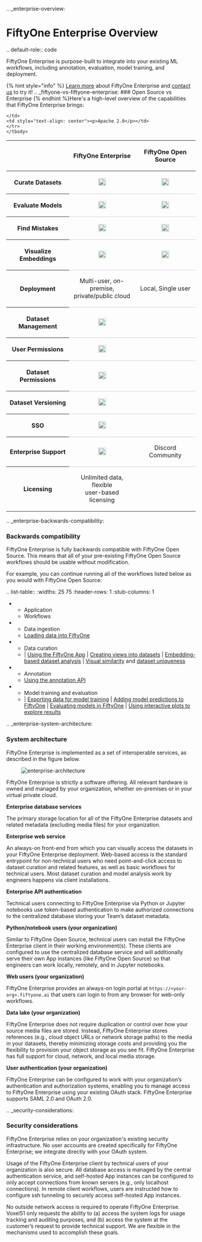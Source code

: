 .. _enterprise-overview:

# FiftyOne Enterprise Overview
.. default-role:: code

FiftyOne Enterprise is purpose-built to integrate into your existing ML workflows,
including annotation, evaluation, model training, and deployment.

{% hint style="info" %}
[Learn more](https://voxel51.com/enterprise) about FiftyOne Enterprise and [contact us](https://voxel51.com/talk-to-sales) to try it! .. _fiftyone-vs-fiftyone-enterprise: ### Open Source vs Enterprise
{% endhint %}Here's a high-level overview of the capabilities that FiftyOne Enterprise brings:

</table><table class="docutils align-center">
    <thead>
    <tr class="row-odd"><th class="head stub"></th>
    <th class="head" style="text-align: center"><p>FiftyOne Enterprise</p></th>
    <th class="head" style="text-align: center"><p>FiftyOne Open Source</p></th>
    </tr>
    </thead>
    <tbody>
    <tr class="row-even"><th class="stub"><p>Curate Datasets</p></th>
    <td style="text-align: center"><p><a class="reference internal" href="https://voxel51.com/images/icons/checkmark.svg"><img alt="check" height="20pt" src="https://voxel51.com/images/icons/checkmark.svg" width="20pt" /></a></p></td>
    <td style="text-align: center"><p><a class="reference internal" href="https://voxel51.com/images/icons/checkmark.svg"><img alt="check" height="20pt" src="https://voxel51.com/images/icons/checkmark.svg" width="20pt" /></a></p></td>
    </tr>
    <tr class="row-odd", style="border-top: 1px solid #cacaca"><th class="stub"><p>Evaluate Models</p></th>
    <td style="text-align: center"><p><a class="reference internal" href="https://voxel51.com/images/icons/checkmark.svg"><img alt="check" height="20pt" src="https://voxel51.com/images/icons/checkmark.svg" width="20pt" /></a></p></td>
    <td style="text-align: center"><p><a class="reference internal" href="https://voxel51.com/images/icons/checkmark.svg"><img alt="check" height="20pt" src="https://voxel51.com/images/icons/checkmark.svg" width="20pt" /></a></p></td>
    </tr>
    <tr class="row-even", style="border-top: 1px solid #cacaca"><th class="stub"><p>Find Mistakes</p></th>
    <td style="text-align: center"><p><a class="reference internal" href="https://voxel51.com/images/icons/checkmark.svg"><img alt="check" height="20pt" src="https://voxel51.com/images/icons/checkmark.svg" width="20pt" /></a></p></td>
    <td style="text-align: center"><p><a class="reference internal" href="https://voxel51.com/images/icons/checkmark.svg"><img alt="check" height="20pt" src="https://voxel51.com/images/icons/checkmark.svg" width="20pt" /></a></p></td>
    </tr>
    <tr class="row-odd", style="border-top: 1px solid #cacaca"><th class="stub"><p>Visualize Embeddings</p></th>
    <td style="text-align: center"><p><a class="reference internal" href="https://voxel51.com/images/icons/checkmark.svg"><img alt="check" height="20pt" src="https://voxel51.com/images/icons/checkmark.svg" width="20pt" /></a></p></td>
    <td style="text-align: center"><p><a class="reference internal" href="https://voxel51.com/images/icons/checkmark.svg"><img alt="check" height="20pt" src="https://voxel51.com/images/icons/checkmark.svg" width="20pt" /></a></p></td>
    </tr>
    <tr class="row-even", style="border-top: 1px solid #cacaca"><th class="stub"><p>Deployment</p></th>
    <td style="text-align: center"><p>Multi-user, on-premise,<br>private/public cloud</p></td>
    <td style="text-align: center"><p>Local, Single user</p></td>
    </tr>
    <tr class="row-odd", style="border-top: 1px solid #cacaca"><th class="stub"><p>Dataset Management</p></th>
    <td style="text-align: center"><p><a class="reference internal" href="https://voxel51.com/images/icons/checkmark.svg"><img alt="check" height="20pt" src="https://voxel51.com/images/icons/checkmark.svg" width="20pt" /></a></p></td>
    <td style="text-align: center"></td>
    </tr>
    <tr class="row-even", style="border-top: 1px solid #cacaca"><th class="stub"><p>User Permissions</p></th>
    <td style="text-align: center"><p><a class="reference internal" href="https://voxel51.com/images/icons/checkmark.svg"><img alt="check" height="20pt" src="https://voxel51.com/images/icons/checkmark.svg" width="20pt" /></a></p></td>
    <td style="text-align: center"></td>
    </tr>
    <tr class="row-odd", style="border-top: 1px solid #cacaca"><th class="stub"><p>Dataset Permissions</p></th>
    <td style="text-align: center"><p><a class="reference internal" href="https://voxel51.com/images/icons/checkmark.svg"><img alt="check" height="20pt" src="https://voxel51.com/images/icons/checkmark.svg" width="20pt" /></a></p></td>
    <td style="text-align: center"></td>
    </tr>
    <tr class="row-even", style="border-top: 1px solid #cacaca"><th class="stub"><p>Dataset Versioning</p></th>
    <td style="text-align: center"><p><a class="reference internal" href="https://voxel51.com/images/icons/checkmark.svg"><img alt="check" height="20pt" src="https://voxel51.com/images/icons/checkmark.svg" width="20pt" /></a></p></td>
    <td style="text-align: center"></td>
    </tr>
    <tr class="row-odd", style="border-top: 1px solid #cacaca"><th class="stub"><p>SSO</p></th>
    <td style="text-align: center"><p><a class="reference internal" href="https://voxel51.com/images/icons/checkmark.svg"><img alt="check" height="20pt" src="https://voxel51.com/images/icons/checkmark.svg" width="20pt" /></a></p></td>
    <td style="text-align: center"></td>
    </tr>
    <tr class="row-even", style="border-top: 1px solid #cacaca"><th class="stub"><p>Enterprise Support</p></th>
    <td style="text-align: center"><p><a class="reference internal" href="https://voxel51.com/images/icons/checkmark.svg"><img alt="check" height="20pt" src="https://voxel51.com/images/icons/checkmark.svg" width="20pt" /></a></p></td>
    <td style="text-align: center"><p>Discord Community</p></td>
    </tr>
    <tr class="row-odd", style="border-top: 1px solid #cacaca"><th class="stub"><p>Licensing</p></th>
    <td style="text-align: center"><p>Unlimited data, flexible<br>user-based licensing</p></td>
    
    </td>
    <td style="text-align: center"><p>Apache 2.0</p></td>
    </tr>
    </tbody>
</table>

.. _enterprise-backwards-compatibility:

### Backwards compatibility
FiftyOne Enterprise is fully backwards compatible with FiftyOne Open Source. This
means that all of your pre-existing FiftyOne Open Source workflows should be
usable without modification.

For example, you can continue running all of the workflows listed below as you
would with FiftyOne Open Source:

.. list-table::
   :widths: 25 75
   :header-rows: 1
   :stub-columns: 1

   * - Application
     - Workflows
   * - Data ingestion
     - [Loading data into FiftyOne](loading-datasets)
   * - Data curation
     - | [Using the FiftyOne App](fiftyone-app)
       | [Creating views into datasets](using-views)
       | [Embedding-based dataset analysis](https://voxel51.com/docs/fiftyone/tutorials/image_embeddings.html)
       | [Visual similarity](brain-similarity) and [dataset uniqueness](brain-image-uniqueness)
   * - Annotation
     - [Using the annotation API](fiftyone-annotation)
   * - Model training and evaluation
     - | [Exporting data for model training](exporting-datasets)
       | [Adding model predictions to FiftyOne](https://voxel51.com/docs/fiftyone/tutorials/evaluate_detections.html#Add-predictions-to-dataset)
       | [Evaluating models in FiftyOne](evaluating-models)
       | [Using interactive plots to explore results](interactive-plots)

.. _enterprise-system-architecture:

### System architecture
FiftyOne Enterprise is implemented as a set of interoperable services, as described
in the figure below.

<figure><img src="/images/enterprise/enterprise_architecture.png" alt="enterprise-architecture"><figcaption></figcaption></figure>

FiftyOne Enterprise is strictly a software offering. All relevant hardware is owned
and managed by your organization, whether on-premises or in your virtual
private cloud.

**Enterprise database services**

The primary storage location for all of the FiftyOne Enterprise datasets and related
metadata (excluding media files) for your organization.

**Enterprise web service**

An always-on front-end from which you can visually access the datasets in your
FiftyOne Enterprise deployment. Web-based access is the standard entrypoint for
non-technical users who need point-and-click access to dataset curation and
related features, as well as basic workflows for technical users. Most dataset
curation and model analysis work by engineers happens via client installations.

**Enterprise API authentication**

Technical users connecting to FiftyOne Enterprise via Python or Jupyter notebooks
use token-based authentication to make authorized connections to the
centralized database storing your Team’s dataset metadata.

**Python/notebook users (your organization)**

Similar to FiftyOne Open Source, technical users can install the FiftyOne
Enterprise client in their working environment(s). These clients are configured
to use the centralized database service and will additionally serve their own
App instances (like FiftyOne Open Source) so that engineers can work locally,
remotely, and in Jupyter notebooks.

**Web users (your organization)**

FiftyOne Enterprise provides an always-on login portal at
``https://<your-org>.fiftyone.ai`` that users can login to from any browser for
web-only workflows.

**Data lake (your organization)**

FiftyOne Enterprise does not require duplication or control over how your source
media files are stored. Instead, FiftyOne Enterprise stores references (e.g., cloud
object URLs or network storage paths) to the media in your datasets, thereby
minimizing storage costs and providing you the flexibility to provision your
object storage as you see fit. FiftyOne Enterprise has full support for cloud,
network, and local media storage.

**User authentication (your organization)**

FiftyOne Enterprise can be configured to work with your organization’s
authentication and authorization systems, enabling you to manage access to
FiftyOne Enterprise using your existing OAuth stack. FiftyOne Enterprise supports SAML
2.0 and OAuth 2.0.

.. _security-considerations:

### Security considerations
FiftyOne Enterprise relies on your organization's existing security infrastructure.
No user accounts are created specifically for FiftyOne Enterprise; we integrate
directly with your OAuth system.

Usage of the FiftyOne Enterprise client by technical users of your organization is
also secure. All database access is managed by the central authentication
service, and self-hosted App instances can be configured to only accept
connections from known servers (e.g., only localhost connections). In remote
client workflows, users are instructed how to configure ssh tunneling to
securely access self-hosted App instances.

No outside network access is required to operate FiftyOne Enterprise. Voxel51 only
requests the ability to (a) access the system logs for usage tracking and
auditing purposes, and (b) access the system at the customer’s request to
provide technical support. We are flexible in the mechanisms used to accomplish
these goals.
